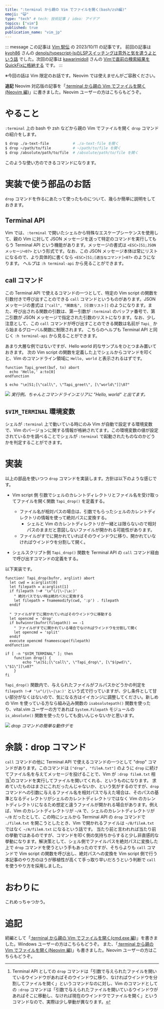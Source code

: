 ```yaml
---
title: ":terminal から親の Vim でファイルを開く(bash/zsh編)"
emoji: "😺"
type: "tech" # tech: 技術記事 / idea: アイデア
topics: ["vim"]
published: true
publication_name: "vim_jp"
---
```



::: message
この記事は [Vim 駅伝](https://vim-jp.org/ekiden/) の 2023/10/11 の記事です。
前回の記事は [kyoh86](https://zenn.dev/kyoh86) さんの [denols/typescript-lsのLSPスイッチングは意外と気を遣うよという話](https://zenn.dev/vim_jp/articles/69d26e3f7b0e35) でした。次回の記事は [kawarimidoll](https://zenn.dev/kawarimidoll) さんの [Vimで直前の検索結果をQuickFixに格納する](https://zenn.dev/vim_jp/articles/7cc48a1df6aba5) です。
:::

※今回の話は Vim 限定のお話です。Neovim では使えませんがご容赦ください。

**追記**
Neovim 対応版の記事を「[:terminal から親の Vim でファイルを開く(Neovim 編)](https://zenn.dev/vim_jp/articles/drop-from-terminal-neovim)」に書きました。Neovim ユーザーの方はこちらもどうぞ。

# やること

`:terminal` 上の bash や zsh などから親の Vim でファイルを開く `drop` コマンドの紹介をします。

```sh
$ drop ./a-text-file           # ./a-text-file を開く
$ drop ~/path/to/file          # ~/path/to/file を開く
$ drop /absolute/path/to/file  # /absolute/path/to/file を開く
```

このような使い方のできるコマンドになります。

# 実装で使う部品のお話

`drop` コマンドを作るにあたって使ったものについて、幾らか簡単に説明をしておきます。

## Terminal API

Vim では、`:terminal` で開いたシェルから特殊なエスケープシーケンスを使用して、親の Vim に対して JSON メッセージを送って特定のコマンドを実行してもらう Terminal API という機能があります。メッセージの書式は `<ESC>]51;JSON メッセージ<07>` という形式です。なお、この JSON メッセージ本体は常にリストになるので、より具体的に書くなら `<ESC>]51;[適当なコマンド]<07>` のようになります。
ヘルプは `:h terminal-api` から見ることができます。


## call コマンド

この Terminal API で使えるコマンドの一つとして、特定の Vim script の関数を引数付きで呼び出すことのできる `call` コマンドというものがあります。JSON メッセージの書式は `["call", "関数名", [引数リスト]]` のようになります。また、呼び出される関数の引数は、第一引数が `:terminal` のバッファ番号で、第二引数が JSON メッセージで指定された引数のリストになります。なお、少し注意として、この `call` コマンドが呼び出すことのできる関数は名前が `Tapi_` から始まるグローバル関数に制限されます。
こちらのヘルプも Terminal API と同じく `:h terminal-api` から見ることができます。

あまり大層な例ではないですが、Hello world 的なサンプルをひとつまみ置いておきます。
次の Vim script の関数を定義した上でシェルからコマンドを叩くと、Vim のコマンドライン領域に `Hello, world` と表示されるはずです。

```vim:Vim script
function Tapi_greet(buf, to) abort
  echo 'Hello,' a:to[0]
endfunction
```

```sh:コマンドライン
$ echo "\e]51;[\"call\", \"Tapi_greet\", [\"world\"]]\07"
```

![](/images/vim-drop-command-tapi-helloworld-sh.png)
*実行例。ちゃんとコマンドラインエリアに "Hello, world" と出てます。*

## `$VIM_TERMINAL` 環境変数

シェルが `:terminal` 上で動いている時にのみ Vim が自動で設定する環境変数で、Vim のバージョンに関する情報が格納されてます。この環境変数の値が設定されているかを調べることでシェルが `:terminal` で起動されたものなのかどうかを判定することができます。


# 実装

以上の部品を使いつつ `drop` コマンドを実装します。方針は以下のような感じです。

- Vim script 側
    引数でシェルのカレントディレクトリとファイル名を受け取ってファイルを開く関数 `Tapi_drop()` を定義する。
    - ファイル名が相対パスの場合は、引数でもらったシェルのカレントディレクトリの情報を使って絶対パスに変換する。
        - シェルと Vim のカレントディレクトリが一緒とは限らないので相対パスのままだと意図しないファイルが開かれる可能性があります。
    - ファイルがすでに開かれていればそのウインドウに移り、開かれていなければウインドウを分割して開く。

- シェルスクリプト側
    `Tapi_drop()` 関数を Terminal API の `call` コマンド経由で呼び出すコマンドの定義をする。

以下実装です。

```vim:.vimrc など
function! Tapi_drop(bufnr, arglist) abort
  let cwd = a:arglist[0]
  let filepath = a:arglist[1]
  if filepath !~# '\v^(/|\~|\a:)'
    " 絶対パスでない時は絶対パスに変換する
    let filepath = fnamemodify(cwd, ':p') . filepath
  endif

  " ファイルがすでに開かれていればそのウインドウに移動する
  let opencmd = 'drop'
  if bufwinnr(bufnr(filepath)) == -1
    " ファイルがすでに開かれている場合でなければウインドウを分割して開く
    let opencmd = 'split'
  endif
  execute opencmd fnameescape(filepath)
endfunction
```

```bash:.bashrc など
if [ -n "$VIM_TERMINAL" ]; then
	function drop() {
		echo "\e]51;[\"call\", \"Tapi_drop\", [\"$(pwd)\", \"$1\"]]\x07"
	}
fi
```


`Tapi_drop()` 関数内で、与えられたファイルがフルパスかどうかの判定を `filepath !~# '\v^(/|\~|\a:)'` という式で行っていますが、少し条件として甘い部分がなくはないので、気になる方はイイカンジに調整してください。新しめの Vim を使っている方なら組み込み関数の `isabsolutepath()` 関数を使ったり、vital.vim ユーザーの方であれば `System.Filepath` モジュールの `is_absolute()` 関数を使ったりしても良いんじゃないかと思います。

![](/images/vim-drop-command-demo.gif)
*drop コマンドの簡単な動作デモ*


# 余談：drop コマンド

`call` コマンドの他に Terminal API で使えるコマンドの一つとして "drop" コマンドがあります。このコマンドは `["drop", "fileA.txt"]` のように `drop` に続けてファイル名を与えてメッセージを投げることで、Vim が `:drop fileA.txt` 相当[^1]のコマンドを実行してファイルを開いてくれる、というものになります。
求めていたものはまさにこれだったんじゃないか、という気がするのですが、`drop` コマンドへの引数に与えるファイル名を相対パスで与えた場合は、そのパスの基準となるディレクトリがシェルのカレントディレクトリではなく Vim のカレントディレクトリになるため想定と違うファイルが開かれる場合があります。例えば、Vim のカレントディレクトリが `~/A` で、シェルのカレントディレクトリが `~/B` だったとして、この時にシェルから Terminal API の `drop` コマンドで `./fileA.txt` を開こうとしたとき、Vim で開かれるファイルは `~/B/fileA.txt` ではなく `~/A/fileA.txt` になるという話です。
当たり前と言われれば当たり前の挙動ではあるのですが、コマンドを叩く側の気持ちからすると少し非直感的な挙動になります。解決策として、シェル側でファイルパスを絶対パスに変換した上で `drop` コマンドを使うという手もあったのですが、そちらよりも `call` コマンドで Vim script の関数を呼び出し、絶対パスへの変換を Vim script 側で行う本記事のやり方のほうが移植性が高くて手っ取り早いだろうという判断で `call` を使うやり方を採用しました。


# おわりに

これめっちゃつかう。

# 追記

続編として「[:terminal から親の Vim でファイルを開く(cmd.exe 編)](https://zenn.dev/vim_jp/articles/drop-from-terminal-cmdexe)」を書きました。Windows ユーザーの方はこちらもどうぞ。
また、「[:terminal から親の Vim でファイルを開く(Neovim 編)](https://zenn.dev/vim_jp/articles/drop-from-terminal-neovim)」も書きました。Neovim ユーザーの方はこちらもどうぞ。

[^1]: Terminal API としての `drop` コマンドは「引数で与えられたファイルを開いているウインドウがあればそのウインドウに移り、なければウインドウを分割してファイルを開く」というコマンドなのに対し、Vim のコマンドとしての `:drop` コマンドは「引数で与えられたファイルを開いているウインドウがあればそこに移動し、なければ現在のウインドウでファイルを開く」というコマンドなので、実際は少し挙動が異なります。
